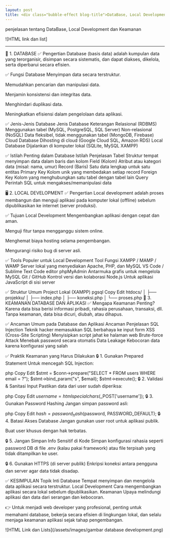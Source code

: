 ```yaml
---
layout: post
title: <div class="bubble-effect blog-title">DataBase, Local Development dan Keamanan</div>
---
```


penjelasan tentang DataBase, Local Development dan Keamanan

![HTML link dan list]

---

📘 1. DATABASE
✅ Pengertian
Database (basis data) adalah kumpulan data yang terorganisir, disimpan secara sistematis, dan dapat diakses, dikelola, serta diperbarui secara efisien.

✅ Fungsi Database
Menyimpan data secara terstruktur.

Memudahkan pencarian dan manipulasi data.

Menjamin konsistensi dan integritas data.

Menghindari duplikasi data.

Meningkatkan efisiensi dalam pengelolaan data aplikasi.

✅ Jenis-Jenis Database
Jenis Database	Keterangan
Relasional (RDBMS)	Menggunakan tabel (MySQL, PostgreSQL, SQL Server)
Non-relasional (NoSQL)	Data fleksibel, tidak menggunakan tabel (MongoDB, Firebase)
Cloud Database	Dihosting di cloud (Google Cloud SQL, Amazon RDS)
Local Database	Dijalankan di komputer lokal (SQLite, MySQL XAMPP)

✅ Istilah Penting dalam Database
Istilah	Penjelasan
Tabel	Struktur tempat menyimpan data dalam baris dan kolom
Field (Kolom)	Atribut atau kategori data (misal: nama, umur)
Record (Baris)	Satu data lengkap untuk satu entitas
Primary Key	Kolom unik yang membedakan setiap record
Foreign Key	Kolom yang menghubungkan satu tabel dengan tabel lain
Query	Perintah SQL untuk mengakses/memanipulasi data

🖥️ 2. LOCAL DEVELOPMENT
✅ Pengertian
Local development adalah proses membangun dan menguji aplikasi pada komputer lokal (offline) sebelum dipublikasikan ke internet (server produksi).

✅ Tujuan Local Development
Mengembangkan aplikasi dengan cepat dan aman.

Menguji fitur tanpa mengganggu sistem online.

Menghemat biaya hosting selama pengembangan.

Mengurangi risiko bug di server asli.

✅ Tools Populer untuk Local Development
Tool	Fungsi
XAMPP / MAMP / WAMP	Server lokal yang menyediakan Apache, PHP, dan MySQL
VS Code / Sublime Text	Code editor
phpMyAdmin	Antarmuka grafis untuk mengelola MySQL
Git / GitHub	Kontrol versi dan kolaborasi
Node.js	Untuk aplikasi JavaScript di sisi server

✅ Struktur Umum Project Lokal (XAMPP)
pgsql
Copy
Edit
htdocs/
│
├── projekku/
│   ├── index.php
│   ├── koneksi.php
│   └── proses.php
🔐 3. KEAMANAN DATABASE DAN APLIKASI
✅ Mengapa Keamanan Penting?
Karena data bisa berisi informasi pribadi, rahasia perusahaan, transaksi, dll. Tanpa keamanan, data bisa dicuri, diubah, atau dihapus.

✅ Ancaman Umum pada Database dan Aplikasi
Ancaman	Penjelasan
SQL Injection	Teknik hacker memasukkan SQL berbahaya ke input form
XSS (Cross-Site Scripting)	Menyisipkan script jahat ke halaman web
Brute-force Attack	Menebak password secara otomatis
Data Leakage	Kebocoran data karena konfigurasi yang salah

✅ Praktik Keamanan yang Harus Dilakukan
🔒 1. Gunakan Prepared Statement
Untuk mencegah SQL Injection:

php
Copy
Edit
$stmt = $conn->prepare("SELECT * FROM users WHERE email = ?");
$stmt->bind_param("s", $email);
$stmt->execute();
🔒 2. Validasi & Sanitasi Input
Pastikan data dari user sudah diperiksa:

php
Copy
Edit
$username = htmlspecialchars($_POST['username']);
🔒 3. Gunakan Password Hashing
Jangan simpan password asli:

php
Copy
Edit
$hash = password_hash($password, PASSWORD_DEFAULT);
🔒 4. Batasi Akses Database
Jangan gunakan user root untuk aplikasi publik.

Buat user khusus dengan hak terbatas.

🔒 5. Jangan Simpan Info Sensitif di Kode
Simpan konfigurasi rahasia seperti password DB di file .env (kalau pakai framework) atau file terpisah yang tidak ditampilkan ke user.

🔒 6. Gunakan HTTPS (di server publik)
Enkripsi koneksi antara pengguna dan server agar data tidak disadap.

✅ KESIMPULAN
Topik	Inti
Database	Tempat menyimpan dan mengelola data aplikasi secara terstruktur.
Local Development	Cara mengembangkan aplikasi secara lokal sebelum dipublikasikan.
Keamanan	Upaya melindungi aplikasi dan data dari serangan dan kebocoran.

👉 Untuk menjadi web developer yang profesional, penting untuk memahami database, bekerja secara efisien di lingkungan lokal, dan selalu menjaga keamanan aplikasi sejak tahap pengembangan.

![HTML Link dan Lists](/assets/images/gambar database development.png)